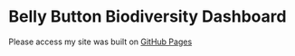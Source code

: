 # Belly Button Biodiversity Dashboard

Please access my site was built on [GitHub Pages](https://lilydionne.github.io/Plotly/)
